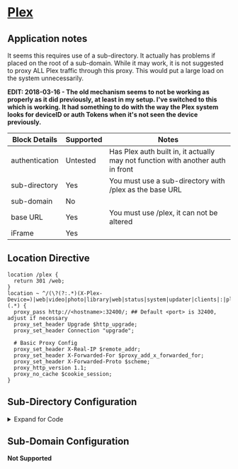 <!-- This should be the app name and the URL to the app site -->
<!-- If major revisions exist of an app that change the RP support follow the app name with V# -->
# [Plex](https://plex.tv)

## Application notes
<!-- This should point to any provided documentation by the app developer, if none, remove line below -->
<!-- This should be used to highlight/outline any special notes, or important points about the configs -->
It seems this requires use of a sub-directory. It actually has problems if placed on the root of a sub-domain. While it may work, it is not suggested to proxy ALL Plex traffic through this proxy. This would put a large load on the system unnecessarily.

**EDIT: 2018-03-16 - The old mechanism seems to not be working as properly as it did previously, at least in my setup. I've switched to this which is working. It had something to do with the way the Plex system looks for deviceID or auth Tokens when it's not seen the device previously.**
<!-- This will be used to outline all the pertinent block details -->
Block Details | Supported | Notes
------ | ------ | ------
authentication | Untested | Has Plex auth built in, it actually may not function with another auth in front
sub-directory | Yes | You must use a sub-directory with /plex as the base URL
sub-domain | No |
base URL | Yes | You must use /plex, it can not be altered
iFrame | Yes |

<!-- This will be used to sample out the Location block for sub-directory config -->
## Location Directive
```nginx
location /plex {
  return 301 /web;
}
location ~ ^/(\?(?:.*)(X-Plex-Device=)|web|video|photo|library|web|status|system|updater|clients|:|playQueues)(.*) {
  proxy_pass http://<hostname>:32400/; ## Default <port> is 32400, adjust if necessary
  proxy_set_header Upgrade $http_upgrade;
  proxy_set_header Connection "upgrade";

  # Basic Proxy Config
  proxy_set_header X-Real-IP $remote_addr;
  proxy_set_header X-Forwarded-For $proxy_add_x_forwarded_for;
  proxy_set_header X-Forwarded-Proto $scheme;
  proxy_http_version 1.1;
  proxy_no_cache $cookie_session;
}
```
<!-- This is to be used to show code for a sub-directory config -->
## Sub-Directory Configuration

<details>

<summary> Expand for Code </summary>

### plex.conf
```nginx
## Main server block to redirect traffic from HTTP to HTTPS
server {
  listen 80;
  server_name <fqdn>;
  return 301 https://$host$request_uri;
}

## Main server block for HTTPS
server {
  listen 443 ssl;
  server_name <fqdn>;

  root /config/www;
  index index.html index.htm index.php;
  include /config/nginx/ssl.conf ## Using a single include for all SSL related items

  location /plex {
    return 301 /web;
  }
  location ~ ^/(\?(?:.*)(X-Plex-Device=)|web|video|photo|library|web|status|system|updater|clients|:|playQueues)(.*) {
    proxy_pass http://<hostname>:32400/; ## Default <port> is 32400, adjust if necessary
    include /config/nginx/proxy.conf; ## Using a single include file for commonly used settings
    proxy_set_header Upgrade $http_upgrade;
    proxy_set_header Connection "upgrade";
  }
```
### proxy.conf
```nginx
client_max_body_size 10m;
client_body_buffer_size 128k;

#Timeout if the real server is dead
proxy_next_upstream error timeout invalid_header http_500 http_502 http_503;

# Advanced Proxy Config
send_timeout 5m;
proxy_read_timeout 240;
proxy_send_timeout 240;
proxy_connect_timeout 240;

# Basic Proxy Config
proxy_set_header Host $host:$server_port;
proxy_set_header X-Real-IP $remote_addr;
proxy_set_header X-Forwarded-For $proxy_add_x_forwarded_for;
proxy_set_header X-Forwarded-Proto $scheme;
proxy_redirect  http://  $scheme://;
proxy_http_version 1.1;
proxy_set_header Connection "";
proxy_cache_bypass $cookie_session;
proxy_no_cache $cookie_session;
proxy_buffers 32 4k;
```
### ssl.conf
```nginx
## Certificates from LE container placement
ssl_certificate /config/keys/letsencrypt/fullchain.pem;
ssl_certificate_key /config/keys/letsencrypt/privkey.pem;

## Strong Security recommended settings per cipherli.st
ssl_dhparam /config/nginx/dhparams.pem;
ssl_ciphers ECDHE-RSA-AES256-GCM-SHA512:DHE-RSA-AES256-GCM-SHA512:ECDHE-RSA-AES256-GCM-SHA384:DHE-RSA-AES256-GCM-SHA384:ECDHE-RSA-AES256-SHA384;
ssl_ecdh_curve secp384r1; # Requires nginx >= 1.1.0
ssl_session_timeout  10m;

## Settings to add strong security profile (A+ on securityheaders.io/ssllabs.com)
add_header Strict-Transport-Security "max-age=63072000; includeSubDomains; preload";
add_header X-Content-Type-Options nosniff;
add_header X-XSS-Protection "1; mode=block";
add_header X-Robots-Tag none;
add_header Content-Security-Policy "frame-ancestors https://*.<fqdn> https://<fqdn>"; ## Use *.domain.com, not *.sub.domain.com
add_header X-Frame-Options "ALLOW-FROM https://*.<fqdn>" always; ## Use *.domain.com, not *.sub.domain.com
add_header Referrer-Policy "strict-origin";
proxy_cookie_path / "/; HTTPOnly; Secure";
more_set_headers "Server: Classified";
more_clear_headers 'X-Powered-By';
```

</details>

<!-- This is to be used to show code for a sub-domain config -->
## Sub-Domain Configuration

**Not Supported**
